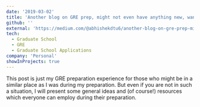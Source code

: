 ```yaml
---
date: '2019-03-02'
title: 'Another blog on GRE prep, might not even have anything new, wanna read?'
github: ''
external: 'https://medium.com/@abhishekdtu6/another-blog-on-gre-prep-might-not-even-have-anything-new-wanna-read-7eb3cefc9cd1'
tech:
  - Graduate School
  - GRE
  - Graduate School Applications
company: 'Personal'
showInProjects: true
---
```


This post is just my GRE preparation experience for those who might be in a similar place as I was during my preparation. But even if you are not in such a situation, I will present some general ideas and (of course!) resources which everyone can employ during their preparation.
